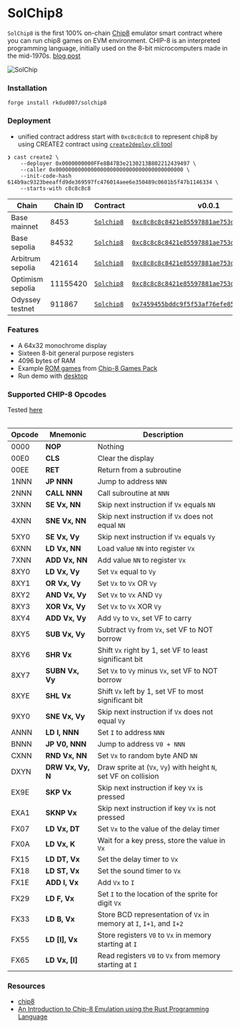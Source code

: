# SolChip8

`SolChip8` is the first 100% on-chain [Chip8](https://en.wikipedia.org/wiki/CHIP-8) emulator smart contract where you can run chip8 games on EVM environment. CHIP-8 is an interpreted programming language, initially used on the 8-bit microcomputers made in the mid-1970s. [blog post](https://www.piapark.me/chip-8-emulation-on-evm/)

![SolChip](./.github/solchip.gif)

### Installation

```
forge install rkdud007/solchip8
```

### Deployment 

- unified contract address start with `0xc8c8c8c8` to represent chip8 by using CREATE2 contract using [`create2deploy` cli tool](https://github.com/rkdud007/create2deploy)

```console
❯ cast create2 \
    --deployer 0x0000000000FFe8B47B3e2130213B802212439497 \
    --caller 0x0000000000000000000000000000000000000000 \
    --init-code-hash 614b9ac9323beeaffd9de369597fc476014aee6e350489c0601b5f47b1146334 \
    --starts-with c8c8c8c8
```

<table>
    <thead>
        <tr>
            <th>Chain</th>
            <th>Chain ID</th>
            <th>Contract</th>
            <th>v0.0.1</th>
        </tr>
    </thead>
    <tbody>
        <tr>
            <td rowspan="1">Base mainnet</td>
            <td rowspan="1">8453</td>
            <td><code><a href="https://github.com/rkdud007/solchip8/blob/3382502e44f840b2d974570b93913e18f761cc0e/src/Solchip8.sol">Solchip8</a></code></td>
            <td><code><a href="https://base.blockscout.com/address/0xc8c8c8c8421e85597881ae753d040449e81e528a">0xc8c8c8c8421e85597881ae753d040449e81e528a</code></td>
        </tr>
        <tr>
            <td rowspan="1">Base sepolia</td>
            <td rowspan="1">84532</td>
            <td><code><a href="https://github.com/rkdud007/solchip8/blob/3382502e44f840b2d974570b93913e18f761cc0e/src/Solchip8.sol">Solchip8</a></code></td>
            <td><code><a href="https://sepolia-explorer.base.org/address/0xc8c8c8c8421e85597881ae753d040449e81e528a">0xc8c8c8c8421e85597881ae753d040449e81e528a</code></td>
        </tr>
         <tr>
            <td rowspan="1">Arbitrum sepolia</td>
            <td rowspan="1">421614</td>
            <td><code><a href="https://github.com/rkdud007/solchip8/blob/3382502e44f840b2d974570b93913e18f761cc0e/src/Solchip8.sol">Solchip8</a></code></td>
            <td><code><a href="https://sepolia.arbiscan.io/address/0xc8c8c8c8421e85597881ae753d040449e81e528a">0xc8c8c8c8421e85597881ae753d040449e81e528a</code></td>
        </tr>
         <tr>
            <td rowspan="1">Optimism sepolia</td>
            <td rowspan="1">11155420</td>
            <td><code><a href="https://github.com/rkdud007/solchip8/blob/3382502e44f840b2d974570b93913e18f761cc0e/src/Solchip8.sol">Solchip8</a></code></td>
            <td><code><a href="https://sepolia-optimism.etherscan.io/address/0xc8c8c8c8421e85597881ae753d040449e81e528a">0xc8c8c8c8421e85597881ae753d040449e81e528a</code></td>
        </tr>
        <tr>
            <td rowspan="1">Odyssey testnet</td>
            <td rowspan="1">911867</td>
            <td><code><a href="https://github.com/rkdud007/solchip8/blob/3382502e44f840b2d974570b93913e18f761cc0e/src/Solchip8.sol">Solchip8</a></code></td>
            <td><code><a href="https://odyssey-explorer.ithaca.xyz/address/0x7459455bddc9f5f53af76efe857b2064b230e4fe">0x7459455bddc9f5f53af76efe857b2064b230e4fe</code></td>
        </tr>
    </tbody>
<table>


### Features

- A 64x32 monochrome display
- Sixteen 8-bit general purpose registers
- 4096 bytes of RAM
- Example [ROM games](./c8games/) from [Chip-8 Games Pack](https://www.zophar.net/pdroms/chip8/chip-8-games-pack.html)
- Run demo with [desktop](./desktop/)


### **Supported CHIP-8 Opcodes**

Tested [here](./test/Solchip8.t.sol)

| Opcode | Mnemonic          | Description                                                         |
| ------ | ----------------- | ------------------------------------------------------------------- |
| 0000   | **NOP**           | Nothing                                                             |
| 00E0   | **CLS**           | Clear the display                                                   |
| 00EE   | **RET**           | Return from a subroutine                                            |
| 1NNN   | **JP NNN**        | Jump to address `NNN`                                               |
| 2NNN   | **CALL NNN**      | Call subroutine at `NNN`                                            |
| 3XNN   | **SE Vx, NN**     | Skip next instruction if `Vx` equals `NN`                           |
| 4XNN   | **SNE Vx, NN**    | Skip next instruction if `Vx` does not equal `NN`                   |
| 5XY0   | **SE Vx, Vy**     | Skip next instruction if `Vx` equals `Vy`                           |
| 6XNN   | **LD Vx, NN**     | Load value `NN` into register `Vx`                                  |
| 7XNN   | **ADD Vx, NN**    | Add value `NN` to register `Vx`                                     |
| 8XY0   | **LD Vx, Vy**     | Set `Vx` equal to `Vy`                                              |
| 8XY1   | **OR Vx, Vy**     | Set `Vx` to `Vx` OR `Vy`                                            |
| 8XY2   | **AND Vx, Vy**    | Set `Vx` to `Vx` AND `Vy`                                           |
| 8XY3   | **XOR Vx, Vy**    | Set `Vx` to `Vx` XOR `Vy`                                           |
| 8XY4   | **ADD Vx, Vy**    | Add `Vy` to `Vx`, set VF to carry                                   |
| 8XY5   | **SUB Vx, Vy**    | Subtract `Vy` from `Vx`, set VF to NOT borrow                       |
| 8XY6   | **SHR Vx**        | Shift `Vx` right by 1, set VF to least significant bit              |
| 8XY7   | **SUBN Vx, Vy**   | Set `Vx` to `Vy` minus `Vx`, set VF to NOT borrow                   |
| 8XYE   | **SHL Vx**        | Shift `Vx` left by 1, set VF to most significant bit                |
| 9XY0   | **SNE Vx, Vy**    | Skip next instruction if `Vx` does not equal `Vy`                   |
| ANNN   | **LD I, NNN**     | Set `I` to address `NNN`                                            |
| BNNN   | **JP V0, NNN**    | Jump to address `V0 + NNN`                                          |
| CXNN   | **RND Vx, NN**    | Set `Vx` to random byte AND `NN`                                    |
| DXYN   | **DRW Vx, Vy, N** | Draw sprite at (`Vx`, `Vy`) with height `N`, set VF on collision    |
| EX9E   | **SKP Vx**        | Skip next instruction if key `Vx` is pressed                        |
| EXA1   | **SKNP Vx**       | Skip next instruction if key `Vx` is not pressed                    |
| FX07   | **LD Vx, DT**     | Set `Vx` to the value of the delay timer                            |
| FX0A   | **LD Vx, K**      | Wait for a key press, store the value in `Vx`                       |
| FX15   | **LD DT, Vx**     | Set the delay timer to `Vx`                                         |
| FX18   | **LD ST, Vx**     | Set the sound timer to `Vx`                                         |
| FX1E   | **ADD I, Vx**     | Add `Vx` to `I`                                                     |
| FX29   | **LD F, Vx**      | Set `I` to the location of the sprite for digit `Vx`                |
| FX33   | **LD B, Vx**      | Store BCD representation of `Vx` in memory at `I`, `I+1`, and `I+2` |
| FX55   | **LD [I], Vx**    | Store registers `V0` to `Vx` in memory starting at `I`              |
| FX65   | **LD Vx, [I]**    | Read registers `V0` to `Vx` from memory starting at `I`             |

### Resources

- [chip8](http://devernay.free.fr/hacks/chip8/C8TECH10.HTM#8xy3)
- [An Introduction to Chip-8 Emulation using the Rust Programming Language](https://aquova.net/chip8/chip8.pdf)
